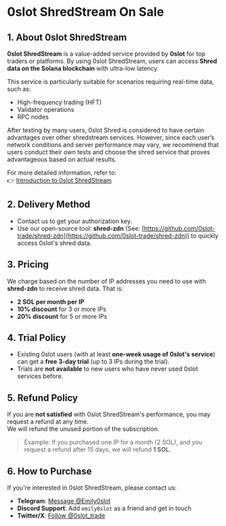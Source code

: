 # 0slot ShredStream On Sale

## 1. About 0slot ShredStream

**0slot ShredStream** is a value-added service provided by **0slot** for top traders or platforms. By using 0slot ShredStream, users can access **Shred data on the Solana blockchain** with ultra-low latency.

This service is particularly suitable for scenarios requiring real-time data, such as:

- High-frequency trading (HFT)
- Validator operations
- RPC nodes

After testing by many users, 0slot Shred is considered to have certain advantages over other shredstream services. However, since each user’s network conditions and server performance may vary, we recommend that users conduct their own tests and choose the shred service that proves advantageous based on actual results.

For more detailed information, refer to:  
👉 [Introduction to 0slot ShredStream](https://github.com/0slot-trade/cookbook/blob/main/shredstream.md)


## 2. Delivery Method

- Contact us to get your authorization key.
- Use our open-source tool: **shred-zdn**  (See: [https://github.com/0slot-trade/shred-zdn](https://github.com/0slot-trade/shred-zdn)) to quickly access 0slot's shred data.

## 3. Pricing

We charge based on the number of IP addresses you need to use with **shred-zdn** to receive shred data. That is:
- **2 SOL per month per IP**
- **10% discount** for 3 or more IPs
- **20% discount** for 5 or more IPs


## 4. Trial Policy

- Existing 0slot users (with at least **one-week usage of 0slot's service**) can get a **free 3-day trial** (up to 3 IPs during the trial).
- Trials are **not available** to new users who have never used 0slot services before.


## 5. Refund Policy

If you are **not satisfied** with 0slot ShredStream's performance, you may request a refund at any time.  
We will refund the unused portion of the subscription.

> Example: If you purchased one IP for a month (2 SOL), and you request a refund after 15 days, we will refund **1 SOL**.


## 6. How to Purchase

If you're interested in 0slot ShredStream, please contact us:

- **Telegram**: [Message @Emily0slot](https://t.me/Emily0slot)
- **Discord Support**: Add `emily0slot` as a friend and get in touch
- **Twitter/X**: [Follow @0slot_trade](https://x.com/0slot_trade)  

